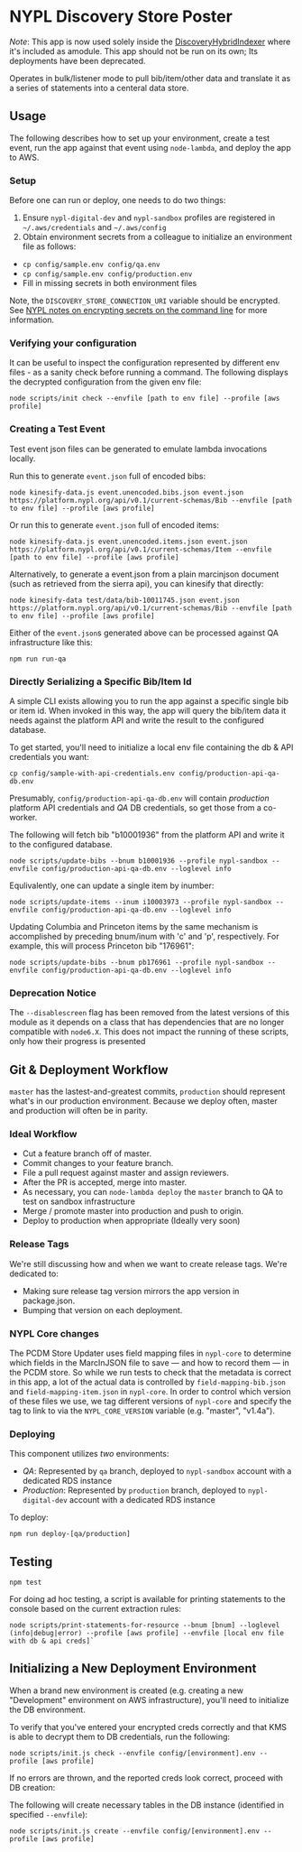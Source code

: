 # NYPL Discovery Store Poster

*Note*: This app is now used solely inside the [DiscoveryHybridIndexer](https://github.com/NYPL/discovery-hybrid-indexer) where it's included as amodule. This app should not be run on its own; Its deployments have been deprecated.

Operates in bulk/listener mode to pull bib/item/other data and translate it as a series of statements into a centeral data store.

## Usage

The following describes how to set up your environment, create a test event, run the app against that event using `node-lambda`, and deploy the app to AWS.

### Setup

Before one can run or deploy, one needs to do two things:

1. Ensure `nypl-digital-dev` and `nypl-sandbox` profiles are registered in `~/.aws/credentials` and `~/.aws/config`
2. Obtain environment secrets from a colleague to initialize an environment file as follows:
  * `cp config/sample.env config/qa.env`
  * `cp config/sample.env config/production.env`
  * Fill in missing secrets in both environment files

Note, the `DISCOVERY_STORE_CONNECTION_URI` variable should be encrypted. See [NYPL notes on encrypting secrets on the command line](https://github.com/NYPL/engineering-general/blob/master/security/secrets.md#using-the-aws-command-line) for more information.

### Verifying your configuration

It can be useful to inspect the configuration represented by different env files - as a sanity check before running a command. The following displays the decrypted configuration from the given env file:

`node scripts/init check --envfile [path to env file] --profile [aws profile]`

### Creating a Test Event

Test event json files can be generated to emulate lambda invocations locally.

Run this to generate `event.json` full of encoded bibs:

`node kinesify-data.js event.unencoded.bibs.json event.json https://platform.nypl.org/api/v0.1/current-schemas/Bib --envfile [path to env file] --profile [aws profile]`

Or run this to generate `event.json` full of encoded items:

`node kinesify-data.js event.unencoded.items.json event.json https://platform.nypl.org/api/v0.1/current-schemas/Item --envfile [path to env file] --profile [aws profile]`

Alternatively, to generate a event.json from a plain marcinjson document (such as retrieved from the sierra api), you can kinesify that directly:

`node kinesify-data test/data/bib-10011745.json event.json  https://platform.nypl.org/api/v0.1/current-schemas/Bib --envfile [path to env file] --profile [aws profile]`

Either of the `event.json`s generated above can be processed against QA infrastructure like this:

`npm run run-qa`

### Directly Serializing a Specific Bib/Item Id

A simple CLI exists allowing you to run the app against a specific single bib or item id. When invoked in this way, the app will query the bib/item data it needs against the platform API and write the result to the configured database.

To get started, you'll need to initialize a local env file containing the db & API credentials you want:

```
cp config/sample-with-api-credentials.env config/production-api-qa-db.env
```

Presumably, `config/production-api-qa-db.env` will contain *production* platform API credentials and *QA* DB credentials, so get those from a co-worker.

The following will fetch bib "b10001936" from the platform API and write it to the configured database.

```
node scripts/update-bibs --bnum b10001936 --profile nypl-sandbox --envfile config/production-api-qa-db.env --loglevel info
```

Equlivalently, one can update a single item by inumber:

```
node scripts/update-items --inum i10003973 --profile nypl-sandbox --envfile config/production-api-qa-db.env --loglevel info
```

Updating Columbia and Princeton items by the same mechanism is accomplished by preceding bnum/inum with 'c' and 'p', respectively. For example, this will process Princeton bib "176961":

```
node scripts/update-bibs --bnum pb176961 --profile nypl-sandbox --envfile config/production-api-qa-db.env --loglevel info
```

### Deprecation Notice

The  `--disablescreen` flag has been removed from the latest versions of this module as it depends on a class that has dependencies that are no longer compatible with `node6.X`. This does not impact the running of these scripts, only how their progress is presented

## Git & Deployment Workflow

`master` has the lastest-and-greatest commits, `production` should represent what's in our production environment. Because we deploy often, master and production will often be in parity.

### Ideal Workflow

 - Cut a feature branch off of master.
 - Commit changes to your feature branch.
 - File a pull request against master and assign reviewers.
 - After the PR is accepted, merge into master.
 - As necessary, you can `node-lambda deploy` the `master` branch to QA to test on sandbox infrastructure
 - Merge / promote master into production and push to origin.
 - Deploy to production when appropriate (Ideally very soon)

### Release Tags

We're still discussing how and when we want to create release tags. We're dedicated to:

 - Making sure release tag version mirrors the app version in package.json.
 - Bumping that version on each deployment.

### NYPL Core changes

The PCDM Store Updater uses field mapping files in `nypl-core` to determine which fields in the MarcInJSON file to save — and how to record them — in the PCDM store. So while we run tests to check that the metadata is correct in this app, a lot of the actual data is controlled by `field-mapping-bib.json` and `field-mapping-item.json` in `nypl-core`. In order to control which version of these files we use, we tag different versions of `nypl-core` and specify the tag to link to via the `NYPL_CORE_VERSION` variable (e.g. "master", "v1.4a").

### Deploying

This component utilizes *two* environments:

 * *QA*: Represented by `qa` branch, deployed to `nypl-sandbox` account with a dedicated RDS instance
 * *Production*: Represented by `production` branch, deployed to `nypl-digital-dev` account with a dedicated RDS instance

To deploy:

```
npm run deploy-[qa/production]
```

## Testing

```
npm test
```

For doing ad hoc testing, a script is available for printing statements to the console based on the current extraction rules:

```
node scripts/print-statements-for-resource --bnum [bnum] --loglevel (info|debug|error) --profile [aws profile] --envfile [local env file with db & api creds]`
```

## Initializing a New Deployment Environment

When a brand new environment is created (e.g. creating a new "Development" environment on AWS infrastructure), you'll need to initialize the DB environment.

To verify that you've entered your encrypted creds correctly and that KMS is able to decrypt them to DB credentials, run the following:

```
node scripts/init.js check --envfile config/[environment].env --profile [aws profile]
```

If no errors are thrown, and the reported creds look correct, proceed with DB creation:

The following will create necessary tables in the DB instance (identified in specified `--envfile`):

```
node scripts/init.js create --envfile config/[environment].env --profile [aws profile]
```
